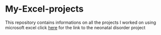# My-Excel-projects
This repository contains informations on all the projects I worked on using microsoft excel
click [here](https://chisomchibuike.hashnode.dev/neonataldisorder) for the link to the neonatal disorder project 
